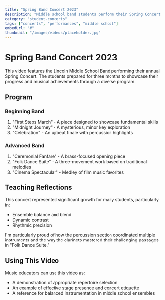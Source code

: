 ```yaml
---
title: "Spring Band Concert 2023"
description: "Middle school band students perform their Spring Concert featuring music from various genres and time periods."
category: "student-concerts"
tags: ["concerts", "performances", "middle school"]
embedUrl: "#"
thumbnail: "/images/videos/placeholder.jpg"
---
```


# Spring Band Concert 2023

This video features the Lincoln Middle School Band performing their annual Spring Concert. The students prepared for three months to showcase their progress and musical achievements through a diverse program.

## Program

### Beginning Band
1. "First Steps March" - A piece designed to showcase fundamental skills
2. "Midnight Journey" - A mysterious, minor key exploration
3. "Celebration" - An upbeat finale with percussion highlights

### Advanced Band
1. "Ceremonial Fanfare" - A brass-focused opening piece
2. "Folk Dance Suite" - A three-movement work based on traditional melodies
3. "Cinema Spectacular" - Medley of film music favorites

## Teaching Reflections

This concert represented significant growth for many students, particularly in:
- Ensemble balance and blend
- Dynamic contrast
- Rhythmic precision

I'm particularly proud of how the percussion section coordinated multiple instruments and the way the clarinets mastered their challenging passages in "Folk Dance Suite."

## Using This Video

Music educators can use this video as:
- A demonstration of appropriate repertoire selection
- An example of effective stage presence and concert etiquette
- A reference for balanced instrumentation in middle school ensembles 